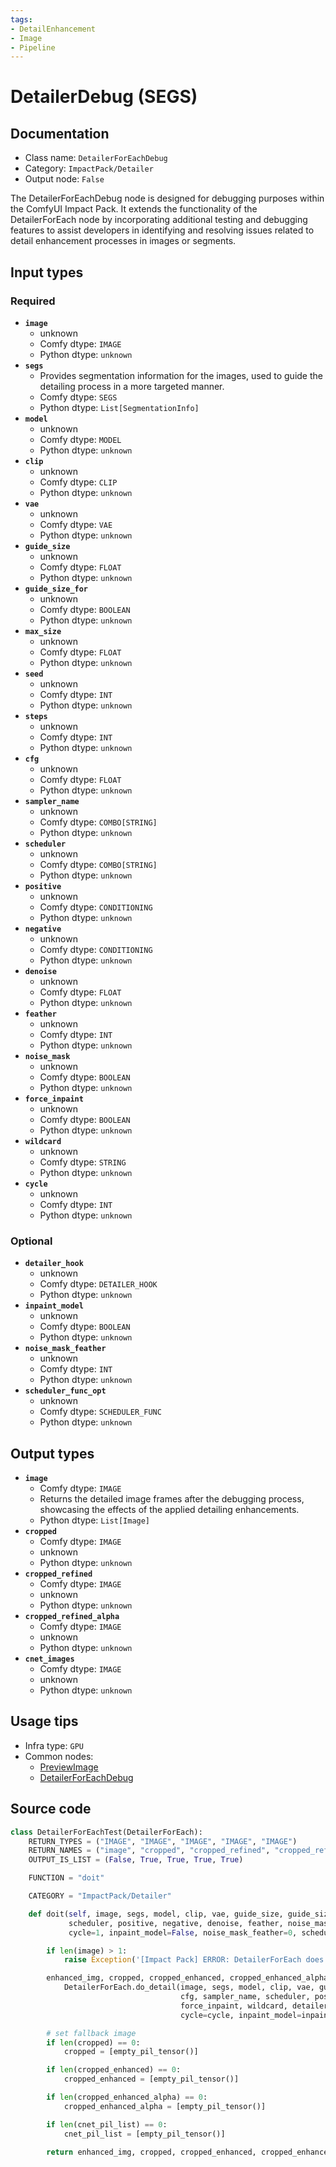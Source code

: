 ```yaml
---
tags:
- DetailEnhancement
- Image
- Pipeline
---
```


# DetailerDebug (SEGS)
## Documentation
- Class name: `DetailerForEachDebug`
- Category: `ImpactPack/Detailer`
- Output node: `False`

The DetailerForEachDebug node is designed for debugging purposes within the ComfyUI Impact Pack. It extends the functionality of the DetailerForEach node by incorporating additional testing and debugging features to assist developers in identifying and resolving issues related to detail enhancement processes in images or segments.
## Input types
### Required
- **`image`**
    - unknown
    - Comfy dtype: `IMAGE`
    - Python dtype: `unknown`
- **`segs`**
    - Provides segmentation information for the images, used to guide the detailing process in a more targeted manner.
    - Comfy dtype: `SEGS`
    - Python dtype: `List[SegmentationInfo]`
- **`model`**
    - unknown
    - Comfy dtype: `MODEL`
    - Python dtype: `unknown`
- **`clip`**
    - unknown
    - Comfy dtype: `CLIP`
    - Python dtype: `unknown`
- **`vae`**
    - unknown
    - Comfy dtype: `VAE`
    - Python dtype: `unknown`
- **`guide_size`**
    - unknown
    - Comfy dtype: `FLOAT`
    - Python dtype: `unknown`
- **`guide_size_for`**
    - unknown
    - Comfy dtype: `BOOLEAN`
    - Python dtype: `unknown`
- **`max_size`**
    - unknown
    - Comfy dtype: `FLOAT`
    - Python dtype: `unknown`
- **`seed`**
    - unknown
    - Comfy dtype: `INT`
    - Python dtype: `unknown`
- **`steps`**
    - unknown
    - Comfy dtype: `INT`
    - Python dtype: `unknown`
- **`cfg`**
    - unknown
    - Comfy dtype: `FLOAT`
    - Python dtype: `unknown`
- **`sampler_name`**
    - unknown
    - Comfy dtype: `COMBO[STRING]`
    - Python dtype: `unknown`
- **`scheduler`**
    - unknown
    - Comfy dtype: `COMBO[STRING]`
    - Python dtype: `unknown`
- **`positive`**
    - unknown
    - Comfy dtype: `CONDITIONING`
    - Python dtype: `unknown`
- **`negative`**
    - unknown
    - Comfy dtype: `CONDITIONING`
    - Python dtype: `unknown`
- **`denoise`**
    - unknown
    - Comfy dtype: `FLOAT`
    - Python dtype: `unknown`
- **`feather`**
    - unknown
    - Comfy dtype: `INT`
    - Python dtype: `unknown`
- **`noise_mask`**
    - unknown
    - Comfy dtype: `BOOLEAN`
    - Python dtype: `unknown`
- **`force_inpaint`**
    - unknown
    - Comfy dtype: `BOOLEAN`
    - Python dtype: `unknown`
- **`wildcard`**
    - unknown
    - Comfy dtype: `STRING`
    - Python dtype: `unknown`
- **`cycle`**
    - unknown
    - Comfy dtype: `INT`
    - Python dtype: `unknown`
### Optional
- **`detailer_hook`**
    - unknown
    - Comfy dtype: `DETAILER_HOOK`
    - Python dtype: `unknown`
- **`inpaint_model`**
    - unknown
    - Comfy dtype: `BOOLEAN`
    - Python dtype: `unknown`
- **`noise_mask_feather`**
    - unknown
    - Comfy dtype: `INT`
    - Python dtype: `unknown`
- **`scheduler_func_opt`**
    - unknown
    - Comfy dtype: `SCHEDULER_FUNC`
    - Python dtype: `unknown`
## Output types
- **`image`**
    - Comfy dtype: `IMAGE`
    - Returns the detailed image frames after the debugging process, showcasing the effects of the applied detailing enhancements.
    - Python dtype: `List[Image]`
- **`cropped`**
    - Comfy dtype: `IMAGE`
    - unknown
    - Python dtype: `unknown`
- **`cropped_refined`**
    - Comfy dtype: `IMAGE`
    - unknown
    - Python dtype: `unknown`
- **`cropped_refined_alpha`**
    - Comfy dtype: `IMAGE`
    - unknown
    - Python dtype: `unknown`
- **`cnet_images`**
    - Comfy dtype: `IMAGE`
    - unknown
    - Python dtype: `unknown`
## Usage tips
- Infra type: `GPU`
- Common nodes:
    - [PreviewImage](../../Comfy/Nodes/PreviewImage.md)
    - [DetailerForEachDebug](../../ComfyUI-Impact-Pack/Nodes/DetailerForEachDebug.md)



## Source code
```python
class DetailerForEachTest(DetailerForEach):
    RETURN_TYPES = ("IMAGE", "IMAGE", "IMAGE", "IMAGE", "IMAGE")
    RETURN_NAMES = ("image", "cropped", "cropped_refined", "cropped_refined_alpha", "cnet_images")
    OUTPUT_IS_LIST = (False, True, True, True, True)

    FUNCTION = "doit"

    CATEGORY = "ImpactPack/Detailer"

    def doit(self, image, segs, model, clip, vae, guide_size, guide_size_for, max_size, seed, steps, cfg, sampler_name,
             scheduler, positive, negative, denoise, feather, noise_mask, force_inpaint, wildcard, detailer_hook=None,
             cycle=1, inpaint_model=False, noise_mask_feather=0, scheduler_func_opt=None):

        if len(image) > 1:
            raise Exception('[Impact Pack] ERROR: DetailerForEach does not allow image batches.\nPlease refer to https://github.com/ltdrdata/ComfyUI-extension-tutorials/blob/Main/ComfyUI-Impact-Pack/tutorial/batching-detailer.md for more information.')

        enhanced_img, cropped, cropped_enhanced, cropped_enhanced_alpha, cnet_pil_list, new_segs = \
            DetailerForEach.do_detail(image, segs, model, clip, vae, guide_size, guide_size_for, max_size, seed, steps,
                                      cfg, sampler_name, scheduler, positive, negative, denoise, feather, noise_mask,
                                      force_inpaint, wildcard, detailer_hook,
                                      cycle=cycle, inpaint_model=inpaint_model, noise_mask_feather=noise_mask_feather, scheduler_func_opt=scheduler_func_opt)

        # set fallback image
        if len(cropped) == 0:
            cropped = [empty_pil_tensor()]

        if len(cropped_enhanced) == 0:
            cropped_enhanced = [empty_pil_tensor()]

        if len(cropped_enhanced_alpha) == 0:
            cropped_enhanced_alpha = [empty_pil_tensor()]

        if len(cnet_pil_list) == 0:
            cnet_pil_list = [empty_pil_tensor()]

        return enhanced_img, cropped, cropped_enhanced, cropped_enhanced_alpha, cnet_pil_list

```
